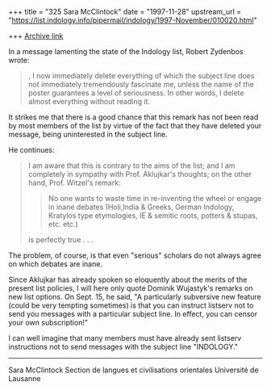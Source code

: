 +++
title = "325 Sara McClintock"
date = "1997-11-28"
upstream_url = "https://list.indology.info/pipermail/indology/1997-November/010020.html"

+++
[Archive link](https://list.indology.info/pipermail/indology/1997-November/010020.html)

In a message lamenting the state of the Indology list, Robert Zydenbos wrote:

>, I now immediately delete everything of which the subject line
>does not immediately tremendously fascinate me, unless the name of
>the poster guarantees a level of seriousness. In other words, I
>delete almost everything without reading it.

It strikes me that there is a good chance that this remark has not been
read by most members of the list by virtue of the fact that they have
deleted your message, being uninterested in the subject line.

He continues:

>I am aware that this
>is contrary to the aims of the list; and I am completely in
>sympathy with Prof. Aklujkar's thoughts; on the other hand, Prof.
>Witzel's remark:
>
>>  No one wants to waste time in re-inventing the wheel or
>> engage in
>>  inane debates (Holi,India & Greeks, German Indology, Kratylos type
>>  etymologies, IE & semitic roots,  potters & stupas, etc. etc.)
>
>is perfectly true . . .

The problem, of course, is that even "serious" scholars do not always agree
on which debates are inane.

Since Aklujkar has already spoken so eloquently about the merits of the
present list policies, I will here only quote Dominik Wujastyk's remarks on
new list options. On Sept. 15, he said, "A particularly subversive new
feature (could be very tempting sometimes) is that you can instruct
listserv not to send you messages with a particular subject line.  In
effect, you can censor your own subscription!"

I can well imagine that many members must have already sent listserv
instructions not to send messages with the subject line "INDOLOGY." 




____________________

Sara McClintock
Section de langues et civilisations orientales
Université de Lausanne



